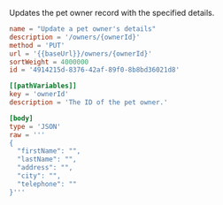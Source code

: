 Updates the pet owner record with the specified details.

```toml
name = "Update a pet owner's details"
description = '/owners/{ownerId}'
method = 'PUT'
url = '{{baseUrl}}/owners/{ownerId}'
sortWeight = 4000000
id = '4914215d-8376-42af-89f0-8b8bd36021d8'

[[pathVariables]]
key = 'ownerId'
description = 'The ID of the pet owner.'

[body]
type = 'JSON'
raw = '''
{
  "firstName": "",
  "lastName": "",
  "address": "",
  "city": "",
  "telephone": ""
}'''
```
